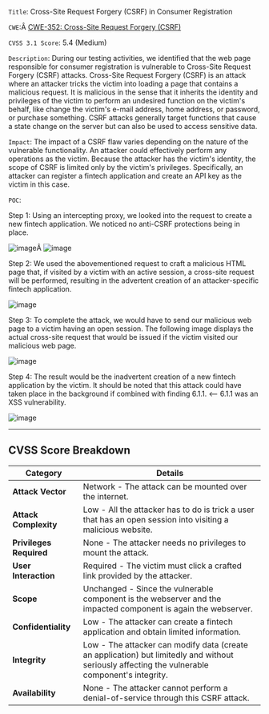﻿---
aliases:
  - "Example 2: Reporting CSRF"
sticker: lucide//bug
---
`Title`: Cross-Site Request Forgery (CSRF) in Consumer Registration

`CWE`:Â [CWE-352: Cross-Site Request Forgery (CSRF)](https://cwe.mitre.org/data/definitions/352.html)

`CVSS 3.1 Score`: 5.4 (Medium)

`Description`: During our testing activities, we identified that the web page responsible for consumer registration is vulnerable to Cross-Site Request Forgery (CSRF) attacks. Cross-Site Request Forgery (CSRF) is an attack where an attacker tricks the victim into loading a page that contains a malicious request. It is malicious in the sense that it inherits the identity and privileges of the victim to perform an undesired function on the victim's behalf, like change the victim's e-mail address, home address, or password, or purchase something. CSRF attacks generally target functions that cause a state change on the server but can also be used to access sensitive data.

`Impact`: The impact of a CSRF flaw varies depending on the nature of the vulnerable functionality. An attacker could effectively perform any operations as the victim. Because the attacker has the victim's identity, the scope of CSRF is limited only by the victim's privileges. Specifically, an attacker can register a fintech application and create an API key as the victim in this case.

`POC`:

Step 1: Using an intercepting proxy, we looked into the request to create a new fintech application. We noticed no anti-CSRF protections being in place.

![image](https://academy.hackthebox.com/storage/modules/161/5.png)Â ![image](https://academy.hackthebox.com/storage/modules/161/6.png)

Step 2: We used the abovementioned request to craft a malicious HTML page that, if visited by a victim with an active session, a cross-site request will be performed, resulting in the advertent creation of an attacker-specific fintech application.

![image](https://academy.hackthebox.com/storage/modules/161/7.png)

Step 3: To complete the attack, we would have to send our malicious web page to a victim having an open session. The following image displays the actual cross-site request that would be issued if the victim visited our malicious web page.

![image](https://academy.hackthebox.com/storage/modules/161/8.png)

Step 4: The result would be the inadvertent creation of a new fintech application by the victim. It should be noted that this attack could have taken place in the background if combined with finding 6.1.1. <-- 6.1.1 was an XSS vulnerability.

![image](https://academy.hackthebox.com/storage/modules/161/9.png)

---

## CVSS Score Breakdown

| **Category**             | **Details** |
|-------------------------|------------|
| **Attack Vector**       | Network - The attack can be mounted over the internet. |
| **Attack Complexity**   | Low - All the attacker has to do is trick a user that has an open session into visiting a malicious website. |
| **Privileges Required** | None - The attacker needs no privileges to mount the attack. |
| **User Interaction**    | Required - The victim must click a crafted link provided by the attacker. |
| **Scope**              | Unchanged - Since the vulnerable component is the webserver and the impacted component is again the webserver. |
| **Confidentiality**    | Low - The attacker can create a fintech application and obtain limited information. |
| **Integrity**         | Low - The attacker can modify data (create an application) but limitedly and without seriously affecting the vulnerable component's integrity. |
| **Availability**      | None - The attacker cannot perform a denial-of-service through this CSRF attack. |



